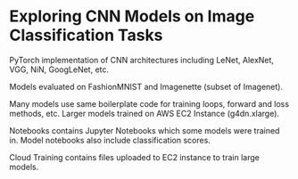 # Exploring CNN Models on Image Classification Tasks
PyTorch implementation of CNN architectures including LeNet, AlexNet, VGG, NiN, GoogLeNet, etc. 

Models evaluated on FashionMNIST and Imagenette (subset of Imagenet).

Many models use same boilerplate code for training loops, forward and loss methods, etc.
Larger models trained on AWS EC2 Instance (g4dn.xlarge).

Notebooks contains Jupyter Notebooks which some models were trained in. Model notebooks also include classification scores.

Cloud Training contains files uploaded to EC2 instance to train large models.
